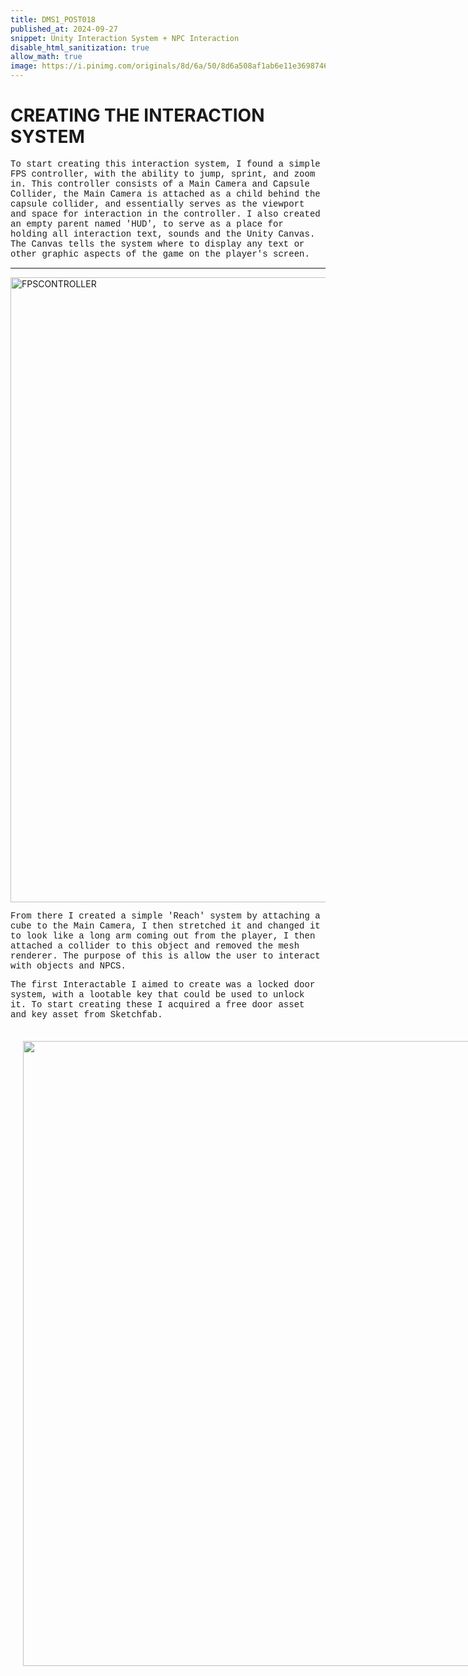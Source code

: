 ```yaml
---
title: DMS1_POST018
published_at: 2024-09-27
snippet: Unity Interaction System + NPC Interaction
disable_html_sanitization: true
allow_math: true
image: https://i.pinimg.com/originals/8d/6a/50/8d6a508af1ab6e11e3698746f2882965.gif
---
```


# **CREATING THE INTERACTION SYSTEM**

<style>
        .row{
            width:720px;
            margin: 10px auto 10px auto ;
        }
        .image-container {
            display: table-cell;
            vertical-align: middle;
            padding:20px;
        }
 </style>

 <style>
  .custom-font {
    font-family: 'Courier New', Courier, monospace;
  }
</style>

<p class="custom-font">
To start creating this interaction system, I found a simple FPS controller, with the ability to jump, sprint, and zoom in. This controller consists of a Main Camera and Capsule Collider, the Main Camera is attached as a child behind the capsule collider, and essentially serves as the viewport and space for interaction in the controller. I also created an empty parent named 'HUD', to serve as a place for holding all interaction text, sounds and the Unity Canvas. The Canvas tells the system where to display any text or other graphic aspects of the game on the player's screen. 

---



<img src="UnityDocumentation/FPScontroller.png" alt="FPSCONTROLLER" width="1000" height="1000">

 <style>
  .custom-font {
    font-family: 'Courier New', Courier, monospace;
  }
</style>

<p class="custom-font">
From there I created a simple 'Reach' system by attaching a cube to the Main Camera, I then stretched it and changed it to look like a long arm coming out from the player, I then attached a collider to this object and removed the mesh renderer. The purpose of this is allow the user to interact with objects and NPCS. 

<style>
  .custom-font {
    font-family: 'Courier New', Courier, monospace;
  }
</style>

<p class="custom-font">
The first Interactable I aimed to create was a locked door system, with a lootable key that could be used to unlock it. To start creating these I acquired a free door asset and key asset from Sketchfab.

<div class="row">
  <div class="image-container"><img id="metro1" src="unity/key.png" height="1000" width="1000"/></div>
  <div class="image-container"><img id="metro2" src="unity/Details.png" height="1000" width="1000"/></div>
  <div class="image-container"><img id="metro2" src="unity/InReach.png" height="1000" width="1000"/></div>
</div>
